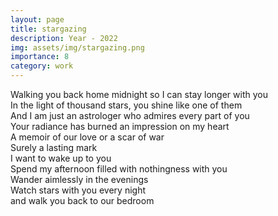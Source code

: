 ```yaml
---
layout: page
title: stargazing
description: Year - 2022
img: assets/img/stargazing.png
importance: 8
category: work
---
```


Walking you back home midnight so I can stay longer with you  
In the light of thousand stars, you shine like one of them  
And I am just an astrologer who admires every part of you  
Your radiance has burned an impression on my heart    
A memoir of our love or a scar of war   
Surely a lasting mark   
I want to wake up to you   
Spend my afternoon filled with nothingness with you   
Wander aimlessly in the evenings   
Watch stars with you every night   
and walk you back to our bedroom   
